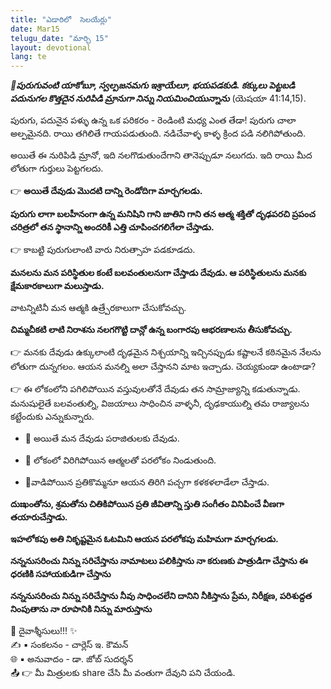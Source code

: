 ```yaml
---
title: "ఎడారిలో  సెలయేర్లు"
date: Mar15
telugu_date: "మార్చి 15"
layout: devotional
lang: te
---
```


***📖పురుగువంటి యాకోబూ, స్వల్పజనమగు ఇశ్రాయేలూ, భయపడకుడి. కక్కులు పెట్టబడి పదునుగల కొత్తదైన నురిపిడి మ్రానుగా నిన్ను నియమించియున్నాను***
 (యెషయా 41:14,15). 

పురుగు, పదునైన పళ్ళు ఉన్న ఒక పరికరం - రెండింటి మధ్య ఎంత తేడా! పురుగు చాలా అల్పమైనది. రాయి తగిలితే గాయపడుతుంది. నడిచేవాళ్ళ కాళ్ళ క్రింద పడి నలిగిపోతుంది. 

అయితే ఈ నురిపిడి మ్రానో, ఇది నలగొడుతుందేగాని తానెప్పుడూ నలుగదు. ఇది రాయి మీద లోతుగా గుర్తులు పెట్టగలదు. 

👉 **అయితే దేవుడు మొదటి దాన్ని రెండోదిగా మార్చగలడు.**

 **పురుగు లాగా బలహీనంగా ఉన్న మనిషిని గాని జాతిని గాని తన ఆత్మ శక్తితో దృఢపరచి ప్రపంచ చరిత్రలో తన స్థానాన్ని అందరికీ ఎత్తి చూపించగలిగేలా చేస్తాడు.**

👉 కాబట్టి పురుగులాంటి వారు నిరుత్సాహ పడకూడదు. 

**మనలను మన పరిస్థితుల కంటే బలవంతులనుగా చేస్తాడు దేవుడు. ఆ పరిస్థితులను మనకు క్షేమకారకాలుగా మలుస్తాడు.**

 వాటన్నిటినీ మన ఆత్మకి ఉత్ర్పేరకాలుగా చేసుకోవచ్చు. 

**చిమ్మచీకటి లాటి నిరాశను నలగగొట్టి దాన్లో ఉన్న బంగారపు ఆభరణాలను తీసుకోవచ్చు.**

👉 మనకు దేవుడు ఉక్కులాంటి దృఢమైన నిశ్చయాన్ని ఇచ్చినప్పుడు కష్టాలనే కఠినమైన నేలను లోతుగా దున్నగలం. ఆయన మనల్ని అలా చేస్తానని మాట ఇచ్చాడు. చెయ్యకుండా ఉంటాడా?

👉 ఈ లోకంలోని పగిలిపోయిన వస్తువులతోనే దేవుడు తన సామ్రాజ్యాన్ని కడుతున్నాడు. మనుషులైతే బలవంతుల్ని, విజయాలు సాధించిన వాళ్ళనీ, దృఢకాయుల్ని తమ రాజ్యాలను కట్టేందుకు ఎన్నుకున్నారు. 

- 🔹 అయితే మన దేవుడు పరాజితులకు దేవుడు.

- 🔹 లోకంలో విరిగిపోయిన ఆత్మలతో పరలోకం నిండుతుంది.

- 🔹వాడిపోయిన ప్రతికొమ్మనూ ఆయన తిరిగి పచ్చగా కళకళలాడేలా చేస్తాడు.

 **దుఃఖంతోను, శ్రమతోను చితికిపోయిన ప్రతి జీవితాన్ని స్తుతి సంగీతం వినిపించే వీణగా తయారుచేస్తాడు.**

 **ఇహలోకపు అతి నికృష్టమైన ఓటమిని ఆయన పరలోకపు మహిమగా మార్చగలడు.**

**నన్ననుసరించు నిన్ను సరిచేస్తాను నామాటలు పలికిస్తాను నా కరుణకు పాత్రుడిగా చేస్తాను ఈ ధరణికి సహాయకుడిగా చేస్తాను**

**నన్ననుసరించు నిన్ను సరిచేస్తాను నీవు సాధించలేని దానిని నీకిస్తాను ప్రేమ, నిరీక్షణ, పరిశుద్దత నింపుతాను నా రూపానికి నిన్ను మారుస్తాను**

<div class="blessing">🙏 <span class="bless-text">దైవాశ్శీసులు!!!</span> ✨</div>

<div class="credit">✍️ <span class="credit-text">▪ సంకలనం - చార్లెస్ ఇ. కౌమన్</span></div>
<div class="credit">🌐 <span class="credit-text">▪ అనువాదం - డా. జోబ్ సుదర్శన్</span></div>


<div class="share">📤 👉 <span class="share-text">మీ మిత్రులకు share చేసి మీ వంతుగా దేవుని పని చేయండి.</span></div>
